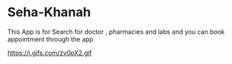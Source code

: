 


# Seha-Khanah
This App is for Search for doctor , pharmacies and labs and you can book appointment through the app 

https://j.gifs.com/zv0pX2.gif

